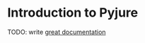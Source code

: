 # Introduction to Pyjure

TODO: write [great documentation](http://jacobian.org/writing/great-documentation/what-to-write/)
